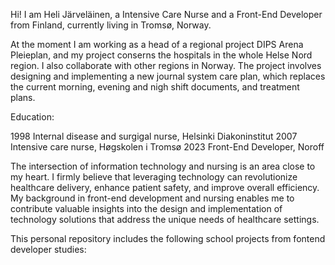 
Hi!
I am Heli Järveläinen, a Intensive Care Nurse and a Front-End Developer from Finland, currently living in Tromsø, Norway.

At the moment I am working as a head of a regional project DIPS Arena Pleieplan, and my project conserns the hospitals in the whole Helse Nord region.
I also collaborate with other regions in Norway.
The project involves designing and implementing a new journal system care plan, which replaces the current morning, evening and nigh shift documents, and treatment plans.

Education:

1998 Internal disease and surgigal nurse, Helsinki Diakoninstitut
2007 Intensive care nurse, Høgskolen i Tromsø
2023 Front-End Developer, Noroff


The intersection of information technology and nursing is an area close to my heart. I firmly believe that leveraging technology can revolutionize healthcare delivery, enhance patient safety, and improve overall efficiency. My background in front-end development and nursing enables me to contribute valuable insights into the design and implementation of technology solutions that address the unique needs of healthcare settings.


This personal repository includes the following school projects from fontend developer studies:

